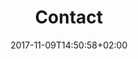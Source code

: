 ---
title: Contact
date: 2017-11-09T14:50:58+02:00
draft: false
description: <span class="accent-text">現在、メンバーを募集</span>しています！
header:
  description: <span class="accent-text">現在、メンバーを募集</span>しています！
  image:
    url: tmp-hero.png
    alt: The chair for meeting image
    media: "(max-width: 46.25em)"
    params:
    - options: 1130x500
    - options: 848x443 Center
    - options: 565x420 Center
    - options: 360x318
text_groups:
  - name: ご参加に関するお問い合わせ
    description: <p>初めての方は、下記サイトにて募集を承っていますので、同サイト内の募集要項をご確認いただき、お気軽にご連絡ください：</p><br/><p>  <a class="accent-text bold-text" href="https://www.net-menber.com/look/data/129098.html">スポーツやろうよ！リレーション＠バド</a></p>    
  - name: サイトの関するお問い合わせ
    description: <p>もしサイトの不具合や問題点などがございましたら下記の GitHub のリンクから、 issue としてサイトの管理人までお気軽にご報告ください：</p><br/><p> <a class="accent-text bold-text" href="https://github.com/oshw-tokyo/site-badminton-relation-bunkyo/issues"> GitHub issue の発行ページ </a> （※ GitHub のアカウントが必要です）</p>  
    class: line        

---
